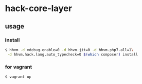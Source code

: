 # hack-core-layer

## usage

### install

```bash
$ hhvm -d xdebug.enable=0 -d hhvm.jit=0 -d hhvm.php7.all=1\
 -d hhvm.hack.lang.auto_typecheck=0 $(which composer) install
```

### for vagrant

```bash
$ vagrant up
```

